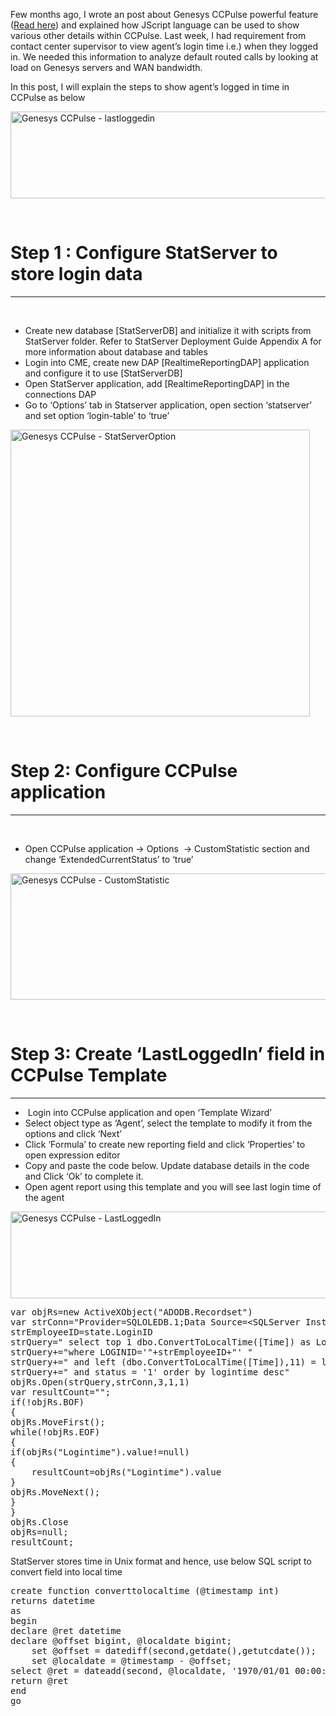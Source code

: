 
Few months ago, I wrote an post about Genesys CCPulse powerful feature ([Read here](http://www.lakshmikanth.com/most-powerful-and-less-popular-feature-in-ccpulse/ "CCPulse – Very powerful but less popular feature")) and explained how JScript language can be used to show various other details within CCPulse. Last week, I had requirement from contact center supervisor to view agent&#8217;s login time i.e.) when they logged in. We needed this information to analyze default routed calls by looking at load on Genesys servers and WAN bandwidth.

In this post, I will explain the steps to show agent&#8217;s logged in time in CCPulse as below

[<img class="aligncenter wp-image-3701 size-full" src="http://localhost/newlakshmikanth3/wp-content/uploads/2014/09/lastloggedin.png" alt="Genesys CCPulse - lastloggedin" width="726" height="139" srcset="http://localhost/newlakshmikanth3/wp-content/uploads/2014/09/lastloggedin.png 726w, http://localhost/newlakshmikanth3/wp-content/uploads/2014/09/lastloggedin-300x57.png 300w" sizes="(max-width: 726px) 100vw, 726px" />](http://localhost/newlakshmikanth3/wp-content/uploads/2014/09/lastloggedin.png)

&nbsp;

# Step 1 : Configure StatServer to store login data

* * *

&nbsp;

  * Create new database [StatServerDB] and initialize it with scripts from StatServer folder. Refer to StatServer Deployment Guide Appendix A for more information about database and tables
  * Login into CME, create new DAP [RealtimeReportingDAP] application and configure it to use [StatServerDB]
  * Open StatServer application, add [RealtimeReportingDAP] in the connections DAP
  * Go to &#8216;Options&#8217; tab in Statserver application, open section &#8216;statserver&#8217; and set option &#8216;login-table&#8217; to &#8216;true&#8217;

[<img class="aligncenter wp-image-3711 size-full" src="http://localhost/newlakshmikanth3/wp-content/uploads/2014/09/StatServerOption.png" alt="Genesys CCPulse - StatServerOption" width="479" height="459" srcset="http://localhost/newlakshmikanth3/wp-content/uploads/2014/09/StatServerOption.png 479w, http://localhost/newlakshmikanth3/wp-content/uploads/2014/09/StatServerOption-300x287.png 300w" sizes="(max-width: 479px) 100vw, 479px" />](http://localhost/newlakshmikanth3/wp-content/uploads/2014/09/StatServerOption.png)

&nbsp;

# Step 2: Configure CCPulse application

* * *

&nbsp;

  * Open CCPulse application -> Options  -> CustomStatistic section and change &#8216;ExtendedCurrentStatus&#8217; to &#8216;true&#8217;

[<img class="aligncenter wp-image-3721 size-full" src="http://localhost/newlakshmikanth3/wp-content/uploads/2014/09/CCPulseCustomStatistic.png" alt="Genesys CCPulse - CustomStatistic" width="578" height="202" srcset="http://localhost/newlakshmikanth3/wp-content/uploads/2014/09/CCPulseCustomStatistic.png 578w, http://localhost/newlakshmikanth3/wp-content/uploads/2014/09/CCPulseCustomStatistic-300x105.png 300w" sizes="(max-width: 578px) 100vw, 578px" />](http://localhost/newlakshmikanth3/wp-content/uploads/2014/09/CCPulseCustomStatistic.png)

&nbsp;

# Step 3: Create &#8216;LastLoggedIn&#8217; field in CCPulse Template

* * *

  *  Login into CCPulse application and open &#8216;Template Wizard&#8217;
  * Select object type as &#8216;Agent&#8217;, select the template to modify it from the options and click &#8216;Next&#8217;
  * Click &#8216;Formula&#8217; to create new reporting field and click &#8216;Properties&#8217; to open expression editor
  * Copy and paste the code below. Update database details in the code and Click &#8216;Ok&#8217; to complete it.
  * Open agent report using this template and you will see last login time of the agent

[<img class="aligncenter size-full wp-image-3701" src="http://localhost/newlakshmikanth3/wp-content/uploads/2014/09/lastloggedin.png" alt="Genesys CCPulse - LastLoggedIn" width="726" height="139" srcset="http://localhost/newlakshmikanth3/wp-content/uploads/2014/09/lastloggedin.png 726w, http://localhost/newlakshmikanth3/wp-content/uploads/2014/09/lastloggedin-300x57.png 300w" sizes="(max-width: 726px) 100vw, 726px" />](http://localhost/newlakshmikanth3/wp-content/uploads/2014/09/lastloggedin.png)

<pre class="toolbar-overlay:false lang:vb decode:true" title="Last Login Script">var objRs=new ActiveXObject("ADODB.Recordset")
var strConn="Provider=SQLOLEDB.1;Data Source=&lt;SQLServer Instance&gt;;Initial Catalog=&lt;Statserver Database&gt;;User Id=&lt;UserName&gt;;Password=&lt;UserPassword&gt;;"
strEmployeeID=state.LoginID
strQuery=" select top 1 dbo.ConvertToLocalTime([Time]) as Logintime from [Login] "
strQuery+="where LOGINID='"+strEmployeeID+"' "
strQuery+=" and left (dbo.ConvertToLocalTime([Time]),11) = left(getdate(),11) "
strQuery+=" and status = '1' order by logintime desc"
objRs.Open(strQuery,strConn,3,1,1)
var resultCount="";
if(!objRs.BOF)
{
objRs.MoveFirst();
while(!objRs.EOF)
{
if(objRs("Logintime").value!=null)
{
	resultCount=objRs("Logintime").value
}
objRs.MoveNext();
}
}
objRs.Close
objRs=null;
resultCount; 
</pre>

StatServer stores time in Unix format and hence, use below SQL script to convert field into local time

<pre class="toolbar-overlay:false lang:tsql decode:true " title="ConvertToLocalTime">create function converttolocaltime (@timestamp int)
returns datetime
as
begin
declare @ret datetime
declare @offset bigint, @localdate bigint;
    set @offset = datediff(second,getdate(),getutcdate());
    set @localdate = @timestamp - @offset;
select @ret = dateadd(second, @localdate, '1970/01/01 00:00:00')
return @ret
end
go</pre>

&nbsp;